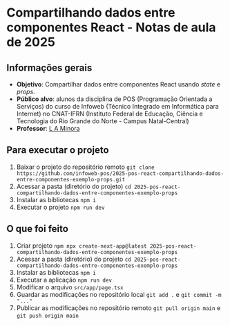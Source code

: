 # Compartilhando dados entre componentes React - Notas de aula de 2025

## Informações gerais

- **Objetivo**: Compartilhar dados entre componentes React usando _state_ e _props_.
- **Público alvo**: alunos da disciplina de POS (Programação Orientada a Serviços) do curso de Infoweb (Técnico Integrado em Informática para Internet) no CNAT-IFRN (Instituto Federal de Educação, Ciência e Tecnologia do Rio Grande do Norte - Campus Natal-Central)
- **Professor**: [L A Minora](https://github.com/leonardo-minora/)

## Para executar o projeto

1. Baixar o projeto do repositório remoto `git clone https://github.com/infoweb-pos/2025-pos-react-compartilhando-dados-entre-componentes-exemplo-props.git`
2. Acessar a pasta (diretório do projeto) `cd 2025-pos-react-compartilhando-dados-entre-componentes-exemplo-props`
3. Instalar as bibliotecas `npm i`
4. Executar o projeto `npm run dev`



## O que foi feito

1. Criar projeto `npm npx create-next-app@latest 2025-pos-react-compartilhando-dados-entre-componentes-exemplo-props`
2. Acessar a pasta (diretório) do projeto `cd 2025-pos-react-compartilhando-dados-entre-componentes-exemplo-props`
3. Instalar as bibliotecas `npm i`
4. Executar a aplicação `npm run dev`
5. Modificar o arquivo `src/app/page.tsx`
6. Guardar as modificações no repositório local `git add .` e `git commit -m "..."`
7. Publicar as modificações no repositório remoto `git pull origin main` e `git push origin main`
